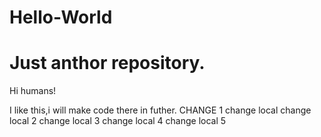 # Hello-World
Just anthor repository.
===============
Hi humans!

I like this,i will make code there in futher.
CHANGE 1
change local
change local 2
change local 3
change local 4
change local 5
